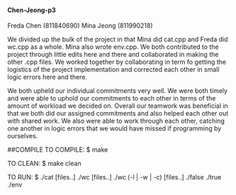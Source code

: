 #### Chen-Jeong-p3
     
Freda Chen (811840690)
Mina Jeong (811990218)

 We divided up the bulk of the project in that Mina did cat.cpp and Freda did wc.cpp as a whole. Mina also wrote env.cpp. We both contributed to the 
 project through little edits here and there and collaborated in making the other .cpp files. We worked together by collaborating in term fo getting
 the logistics of the project implementation and corrected each other in small logic errors here and there.

 We both upheld our individual commitments very well. We were both timely and were able to uphold our commitments to each other in terms of the amount
of workload we decided on. Overall our teamwork was beneficial in that we both did our assigned commitments and also helped each other out with shared 
work. We also were able to work through each other, catching one another in logic errors that we would have missed if programming by ourselves.

##COMPILE
TO COMPILE: $ make

TO CLEAN: $ make clean

TO RUN: $ ./cat [files..] ./wc [files..] ./wc (-l | -w | -c) [files..] ./false ./true ./env
